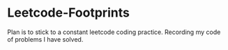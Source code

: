 # Leetcode-Footprints

Plan is to stick to a constant leetcode coding practice. Recording my code of problems I have solved.
